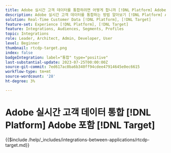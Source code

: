 ```yaml
---
title: Adobe 실시간 고객 데이터를 통합하려면 어떻게 합니까 [!DNL Platform] Adobe 포함 [!DNL Target]?
description: Adobe 실시간 고객 데이터를 통합하는 방법 알아보기 [!DNL Platform] Adobe 포함 [!DNL Target].
solution: Real-Time Customer Data [!DNL Platform], [!DNL Target]
feature-set: Experience [!DNL Platform], [!DNL Target]
feature: Integrations, Audiences, Segments, Profiles
topic: Integrations
role: Leader, Architect, Admin, Developer, User
level: Beginner
thumbnail: rtcdp-target.png
index: false
badgeIntegration: label="통합" type="positive"
last-substantial-update: 2023-07-25T00:00:00Z
source-git-commit: 7ed617ac0ba6b340ff94cdee47914645e0ec6615
workflow-type: tm+mt
source-wordcount: '28'
ht-degree: 3%

---
```



# Adobe 실시간 고객 데이터 통합 [!DNL Platform] Adobe 포함 [!DNL Target]

{{$include /help/_includes/integrations-between-applications/rtcdp-target.md}}
